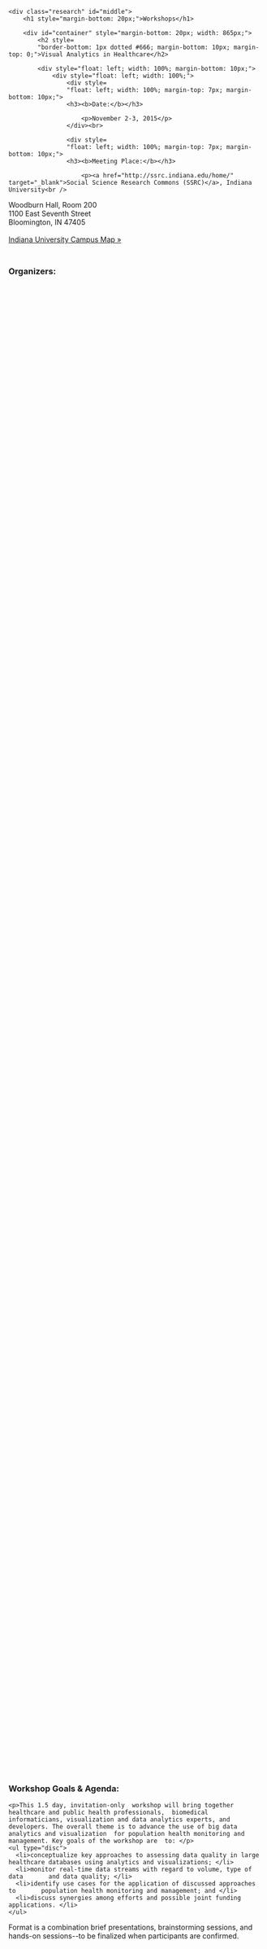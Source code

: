 	<div class="research" id="middle">
		<h1 style="margin-bottom: 20px;">Workshops</h1>

		<div id="container" style="margin-bottom: 20px; width: 865px;">
			<h2 style=
			"border-bottom: 1px dotted #666; margin-bottom: 10px; margin-top: 0;">Visual Analytics in Healthcare</h2>

			<div style="float: left; width: 100%; margin-bottom: 10px;">
				<div style="float: left; width: 100%;">
					<div style=
					"float: left; width: 100%; margin-top: 7px; margin-bottom: 10px;">
					<h3><b>Date:</b></h3>

						<p>November 2-3, 2015</p>
					</div><br>

					<div style=
					"float: left; width: 100%; margin-top: 7px; margin-bottom: 10px;">
					<h3><b>Meeting Place:</b></h3>

						<p><a href="http://ssrc.indiana.edu/home/" target="_blank">Social Science Research Commons (SSRC)</a>, Indiana University<br />
Woodburn Hall, Room 200<br />
1100 East Seventh Street<br />
Bloomington, IN 47405<br>
						<br>
						<a href="deadlink.html?url=http%3A%2F%2Fwww.indiana.edu%2F~iubmap%2F" target=
						"_blank">Indiana University Campus Map »</a></p>
					</div>
				</div>
				<div style="float: left; width: 100%; margin-top: 7px; margin-bottom: 10px;">
				<h3><b>Organizers:</b></h3>
				</div>

				<div style=
				"float: left; width: 100%; margin-top: 7px; margin-bottom: 10px; font-size: 14px;">
				<div style=
				"float: left; width: 80px; margin-right: 20px; margin-top: 3px;">
					<img src=
					"/images/people/KatyBorner_weblrg.png" width=
					"70"></div>

					<div style="float: left; width: 765px;">
						<h3><a href=
						"http://info.ils.indiana.edu/~katy/" target=
						"_blank">Katy Börner</a></h3>

						<p> Victor H. Yngve Professor of Information Science, Department of
								Information and Library Science, School of Informatics and Computing,  Indiana University, Bloomington; Director, Cyberinfrastructure for Network Science
								Center &amp; Curator of Mapping Science exhibit, Bloomington, IN<br />
                                <span class="reverse_text">ude.anaidni@ytak</span><br>
						<a href="/docs/research/workshops/151102/PR2-HVAW-Borner.pdf" target="_blank">PR^2</a>
						</p>
					</div>
				</div>
			<div style=
				"float: left; width: 100%; margin-top: 7px; margin-bottom: 10px; font-size: 14px;">
				<div style=
				"float: left; width: 80px; margin-right: 20px; margin-top: 3px;">
				  <img src=
					"/images/research/workshops/151102/titus-schleyer.jpg" width=
					"70"></div>

					<div style="float: left; width: 765px;">
						<h3><a href=
						"deadlink.html?url=https%3A%2F%2Fdigitalvita.pitt.edu%2Fdvprofiles%2Ftitus" target=
						"_blank">Titus KL Schleyer, DMD, PhD</a></h3>

						<p>Clem McDonald Professor of Biomedical Informatics and Director, Regenstrief Institute, Inc., Center for Biomedical Informatics<br />
                                <span class="reverse_text">gro.feirtsneger@reyelhcs</span><br>
						<a href="/docs/research/workshops/151102/PR2-HVAW-Schleyer.pdf" target="_blank">PR^2</a>
						</p>
					</div>
				</div>

<div style=
			"float: left; width: 100%; margin-top: 7px; margin-bottom: 10px; font-size: 14px;">
  <h3><b>Workshop Goals &amp; Agenda:</b></h3>

	<p>This 1.5 day, invitation-only  workshop will bring together healthcare and public health professionals,  biomedical informaticians, visualization and data analytics experts, and  developers. The overall theme is to advance the use of big data analytics and visualization  for population health monitoring and management. Key goals of the workshop are  to: </p>
    <ul type="disc">
      <li>conceptualize key approaches to assessing data quality in large       healthcare databases using analytics and visualizations; </li>
      <li>monitor real-time data streams with regard to volume, type of data       and data quality; </li>
      <li>identify use cases for the application of discussed approaches to       population health monitoring and management; and </li>
      <li>discuss synergies among efforts and possible joint funding       applications. </li>
    </ul>
Format  is a combination brief presentations, brainstorming sessions, and hands-on  sessions--to be finalized when participants are confirmed.<br>
</div>

			<div style=
			"float: left; width: 100%; margin-top: 7px; margin-bottom: 10px;">
				<h3 style="margin-bottom: 5px;"><b>Schedule:</b></h3>

				<p><strong>Monday, November 2, 2015</strong></p>

				<table class="workshop">

					<tr>
						<td class="L">12:00pm</td>

						<td class="R">Collaboration Lunch<br>
Welcome by Organizers (Katy Börner and Titus Schleyer)</td>
					</tr>

					<tr>
						<td class="L">12:30pm</td>

						<td class="R">General Introduction by Participants (5 min per
						person/organization)</td>
					</tr>

					<tr>
						<td class="L">2:00pm</td>

						<td class="R"><em>Social Networking Break</em></td>
					</tr>

					<tr>
						<td class="L">2:30pm</td>

						<td class="R">
							<p><b><a href="deadlink.html?url=http%3A%2F%2Fwww.indiana.edu%2F~video%2Fstream%2Flaunchflash.html%3Ffolder%3Dvideo%26filename%3DNetwork_Science_20151102.mp4"
						target="_blank">Overview Talks, Woodburn Hall 200 (Open for public)</a></b>                            
						  (the video starts at 19:30; second talk starts at 1:18:40)<p><b><a href="/docs/research/workshops/151102/151102-Overview-Imler.pdf"
						target="_blank">Incomplete, Missing, and Wrong: Working with Dirty Healthcare Data from a Clinical Investigators Perspective</a></b> by Tim Imler
						  <p><b><a href="/docs/research/workshops/151102/151102-Overview-Borner.pdf"
						target="_blank">Dynamic Data Visualizations</a></b> by Katy Börner                          
						  </td>
					</tr>

					<tr>
						<td height="21" class="L">4:30pm</td>

						<td class="R"><em>Social Networking Break</em></td>
					</tr>

					<tr>
						<td class="L">5:00pm</td>

						<td class="R">
							Brainstorm of Opportunities and Challenges [Result <a href="/images/research/workshops/151102/151102-brainstormOC1.JPG" target="_blank">1</a>  | <a href="/images/research/workshops/151102/151102-brainstormOC2.JPG" target="_blank">2</a>]
						</td>
					</tr>

					<tr>
						<td class="L">6:00 pm</td>

						<td class="R"><em>Adjourn</em></td>
					</tr>

					<tr>
						<td class="L">6:30pm</td>

						<td class="R">
							<p>Joint Dinner Brainstorm<br>
							Scholars Inn Gourmet Café & Wine Bar<br>
717 N. College Avenue • Bloomington, IN</p></td>
					</tr>
				</table>

				<p><strong>Tuesday, November 3, 2015</strong></p>

				<table class="workshop">
					<tr>
						<td class="L">8:30am</td>

						<td class="R"><em> Breakfast</em></td>
					</tr>

					<tr>
						<td class="L">9:00am</td>

						<td class="R"><p>Brainstorming Result <a href="/images/research/workshops/151102/151102-brainstorm-result.JPG" target="_blank">[Result]</a></p>

						 
                      </td>
					</tr>

					<tr>
						<td class="L">12:00pm</td>

						<td class="R"><em>Joint Lunch</em></td>
					</tr>

					<tr>
						<td class="L">1:00pm</td>

					  <td class="R"><p>Breakout  Sessions</p>
					    <p><a href="/docs/research/workshops/151102/151102-Breakout-1.pdf"
						target="_blank">Monitoring and Managing Data Quality in the INPC</a></p>
                        <p><a href="/docs/research/workshops/151102/151102-Breakout-2.pdf"
						target="_blank">Creating and sharing data quality rules</a></p>
					    <p><a href="/docs/research/workshops/151102/151102-Breakout-5.pdf"
						target="_blank">10x10 Course in Health Care Visualization and  Analytics</a></p>
                        <p><a href="/docs/research/workshops/151102/151102-Breakout-4.pdf"
						target="_blank">Create a synthetic realistic database for research</a></p>
					  <a href="/docs/research/workshops/151102/151102-Breakout-6.pdf"
						target="_blank">Pilot project to demo the value of data</a>

                      </p>
					    </td>
					</tr>

					<tr>
						<td class="L">2:30pm</td>

						<td class="R">Second Best Ideas</td>
					</tr>

					<tr>
						<td class="L">3:00pm</td>

						<td class="R">Discussion of Collaboration Opportunities <a href="/images/research/workshops/151102/151102-collab-result.JPG" target="_blank">[Result]</a></td>
					</tr>

					<tr>
						<td class="L">4:00pm</td>

						<td class="R">Adjourn</td>
					</tr>
				</table>
                				<div style="float: left; width: 100%; margin-top: 7px; margin-bottom: 10px;">
					<h3 style="margin-bottom: 5px;">Photos:</h3>
					<div style="float: left; width: 100%; margin-bottom: 10px;">
						<div style="float: left;">
<a href="/images/research/workshops/151102/151102-group.jpg" target="_blank"><img src="/images/research/workshops/151102/151102-group.jpg" width="400" alt="group photo" /></a> 
</div>
</div>
                				                				<div style="float: left; width: 100%; margin-top: 7px; margin-bottom: 10px;">
					<h3><b>Invited Participants:</b></h3>


	<div style="float: left; width: 100%; margin-top: 7px; margin-bottom: 20px;">
						<div style="float: left; width: 80px; margin-right: 20px; margin-top: 3px;">
							<img alt="Bill Barnett" src="/images/research/workshops/151102/bill-barnett.jpg" width="80" />
                          
					  </div>
						<div style="float: left; width: 765px;">
							<h3>
                            
							  <a href="http://itnews.iu.edu/people/barnettw.php"
									target="_blank">Bill Barnett</a>
							</h3>
                            <p>Chief Research Informatics Officer, Regenstrief Institute, Inc.<br>
						<a href=
						"/docs/research/workshops/151102/PR2-HVAW-Barnett.pdf"
						target="_blank">PR^2</a></p>
					  </div>
					</div>
	
                    <div style="float: left; width: 100%; margin-top: 7px; margin-bottom: 20px;">
						<div style="float: left; width: 80px; margin-right: 20px; margin-top: 3px;">
							<img alt="Clarice Brown" src="/images/research/workshops/151102/no-image-woman.png" width="80" />
                          
					  </div>
			<div style="float: left; width: 765px;">
			  <h3>
                            
							  Clarice Brown
				</h3>
                <p>Director of Division of Health Care Statistics, CDC </p>
			  </div>
					</div>
                    
	
	<div style="float: left; width: 100%; margin-top: 7px; margin-bottom: 20px;">
						<div style="float: left; width: 80px; margin-right: 20px; margin-top: 3px;">
							<img alt="Derek Dunn" src="/images/research/workshops/151102/derek-dunn.jpg" width="80" />
                          
					  </div>
						<div style="float: left; width: 765px;">
							<h3>
                            
							  <a href="https://www.linkedin.com/pub/derek-dunn/0/272/694"
									target="_blank">Derek Dunn</a>
							</h3>
                            <p>Executive Director - Decision Support & Analytics, Indiana University Health<br>
						<a href=
						"/docs/research/workshops/151102/PR2-HVAW-Dunn.pdf"
						target="_blank">PR^2</a></p>
					  </div>
					</div>
	
	<div style="float: left; width: 100%; margin-top: 7px; margin-bottom: 20px;">
						<div style="float: left; width: 80px; margin-right: 20px; margin-top: 3px;">
							<img alt="Harold Gil" src="/images/research/workshops/151102/harold-gil.jpg" width="80" />
                          
					  </div>
			<div style="float: left; width: 765px;">
			  <h3>
                            
			    <a href="https://www.linkedin.com/pub/harold-gil/93/a8b/a15"
									target="_blank">Harold Gil</a>
				</h3>
                <p>
    Surveillance Epidemiologist, Marion County Public Health Department<br>
			  <a href=
						"/docs/research/workshops/151102/PR2-HVAW-Gil.pdf"
						target="_blank">PR^2</a></p>
		      </div>
					</div>
                    	<div style="float: left; width: 100%; margin-top: 7px; margin-bottom: 20px;">
						<div style="float: left; width: 80px; margin-right: 20px; margin-top: 3px;">
							<img alt="Michael Ginda" src="/images/research/workshops/151102/michael-ginda.jpg" width="80" />
                          
					  </div>
			<div style="float: left; width: 765px;">
			  <h3>
                            
			    <a href="http://cns.iu.edu/current_team/bio/michael_ginda.html"
									target="_blank">Michael Ginda</a>
				</h3>
                <p>
Data Analyst, CNS Center, IU Bloomington<br>
			  <a href=
						"/docs/research/workshops/151102/PR2-HVAW-Ginda.pdf"
						target="_blank">PR^2</a></p>
		      </div>
					</div>

	<div style="float: left; width: 100%; margin-top: 7px; margin-bottom: 20px;">
						<div style="float: left; width: 80px; margin-right: 20px; margin-top: 3px;">
							<img alt="Shaun Grannis" src="/images/research/workshops/151102/shaun-grannis.jpg" width="80" />
                          
					  </div>
			<div style="float: left; width: 765px;">
			  <h3>
                            
							  <a href="https://www.linkedin.com/pub/shaun-grannis/5/aa2/4ba"
									target="_blank">Shaun Grannis, MD, MS, FAAFP</a>
				</h3>
                <p>Medical Informatics Research Scientist, Regenstrief Institute<br>
			  <a href=
						"/docs/research/workshops/151102/PR2-HVAW-Grannis.pdf"
						target="_blank">PR^2</a></p>
			  </div>
					</div>
                     	<div style="float: left; width: 100%; margin-top: 7px; margin-bottom: 20px;">
						<div style="float: left; width: 80px; margin-right: 20px; margin-top: 3px;">
							<img alt="Daniel Halsey" src="/images/research/workshops/151102/daniel-halsey.jpg" width="80" />
                          
					  </div>
						<div style="float: left; width: 765px;">
							<h3>
                            
							  <a href="deadlink.html?url=http%3A%2F%2Fcns.iu.edu%2Fcurrent_team%2Fbio%2Fdaniel_halsey.html"
									target="_blank">Daniel Halsey</a>
							</h3>
                            <p>Senior System Architect, Project Manager, CNS Center, IU Bloomington<br>
			  <a href=
						"/docs/research/workshops/151102/PR2-HVAW-Halsey.pdf"
						target="_blank">PR^2</a></p>
					  </div>
					</div>

	<div style="float: left; width: 100%; margin-top: 7px; margin-bottom: 20px;">
						<div style="float: left; width: 80px; margin-right: 20px; margin-top: 3px;">
							<img alt="Charity Hilton" src="/images/research/workshops/151102/charity-hilton.jpg" width="80" />
                          
					  </div>
			<div style="float: left; width: 765px;">
			  <h3>
                            
			    <a href="https://www.linkedin.com/in/charityahilton"
									target="_blank">Charity Hilton</a>
				</h3>
                <p>
Systems Engineer III, Regenstrief Institute<br>
			  <a href=
						"/docs/research/workshops/151102/PR2-HVAW-Hilton.pdf"
						target="_blank">PR^2</a></p>
		      </div>
					</div>
                     <div style="float: left; width: 100%; margin-top: 7px; margin-bottom: 20px;">
						<div style="float: left; width: 80px; margin-right: 20px; margin-top: 3px;">
							<img alt="Dan Housman" src="/images/research/workshops/151102/dan-housman.jpg" width="80" />
                          
					  </div>
			<div style="float: left; width: 765px;">
			  <h3>
                            
							  <a href="https://www.linkedin.com/in/danhousman" target="_blank">Dan Housman</a> 
				</h3>
                <p>Chief Technology Officer, Deloitte Converge Health<br>
			  <a href=
						"/docs/research/workshops/151102/PR2-HVAW-Housman.pdf"
						target="_blank">PR^2</a></p>
			  </div>
					</div>
                    
	<div style="float: left; width: 100%; margin-top: 7px; margin-bottom: 20px;">
						<div style="float: left; width: 80px; margin-right: 20px; margin-top: 3px;">
							<img alt="Tim Imler" src="/images/research/workshops/151102/tim-imler.jpg" width="80" />
                          
					  </div>
						<div style="float: left; width: 765px;">
							<h3>
                            
							  <a href="https://www.linkedin.com/in/imler"
									target="_blank">Timothy D. Imler, MD, MS</a>
							</h3>
                            <p>Leading Researcher in Health Care "Value" Utilizing Existing Data, Regenstrief Institute<br>
						<a href=
						"/docs/research/workshops/151102/PR2-HVAW-Imler.pdf"
						target="_blank">PR^2</a></p>
					  </div>
					</div>

                    <div style="float: left; width: 100%; margin-top: 7px; margin-bottom: 20px;">
						<div style="float: left; width: 80px; margin-right: 20px; margin-top: 3px;">
							<img alt="Ashwin Nimhan" src="/images/research/workshops/151102/ashwin-nimhan.jpg" width="80" />
                          
					  </div>
						<div style="float: left; width: 765px;">
							<h3>
                            
							  <a href="https://www.linkedin.com/pub/ashwin-nimhan/31/177/805"
									target="_blank">Ashwin Nimhan</a>
							</h3>
                            <p>Web & Data Visualization Developer, CNS Center, IU Bloomington<br>
			  <a href=
						"/docs/research/workshops/151102/PR2-HVAW-Nimhan.pdf"
						target="_blank">PR^2</a></p>
					  </div>
					</div>
                 
	
	<div style="float: left; width: 100%; margin-top: 7px; margin-bottom: 20px;">
						<div style="float: left; width: 80px; margin-right: 20px; margin-top: 3px;"><img alt="No Image" src="/images/research/workshops/151102/no-image-man.png" width="80" /></div>
			<div style="float: left; width: 765px;">
			  <h3>
                            
			    <a href="https://www.linkedin.com/pub/dick-roskam/42/6a7/529"
									target="_blank">Dick Roskam</a>
			  </h3>
                <p>
Chief Medical Information Officer, Franciscan Alliance
			  <a href="/docs/research/workshops/151102/PR2-Macroscopes-2014Nov-Corenflos.pdf"
						target="_blank"></a></p>
	        </div>
					</div>                    
	                    <div style="float: left; width: 100%; margin-top: 7px; margin-bottom: 20px;">
						<div style="float: left; width: 80px; margin-right: 20px; margin-top: 3px;">
							<img alt="Elisabeth Scheufele" src="/images/research/workshops/151102/elisabeth-scheufele.jpg" width="80" />
                          
					  </div>
			<div style="float: left; width: 765px;">
			  <h3>
                            
			    <a href="https://www.linkedin.com/in/elisabethscheufele"
									target="_blank">Elisabeth Scheufele</a>
				</h3>
                <p>
Deloitte Converge Health, 
Physician Informaticist<br>
			  <a href=
						"/docs/research/workshops/151102/PR2-HVAW-Scheufele.pdf"
						target="_blank">PR^2</a></p>
		      </div>
					</div>    
	<div style="float: left; width: 100%; margin-top: 7px; margin-bottom: 20px;">
						<div style="float: left; width: 80px; margin-right: 20px; margin-top: 3px;">
							<img alt="Faye Smith" src="/images/research/workshops/151102/faye-smith.jpg" width="80" />
                          
					  </div>
			<div style="float: left; width: 765px;">
			  <h3>
                            
			    <a href="https://www.linkedin.com/pub/faye-smith/79/a62/522"
									target="_blank">Faye Smith</a>
				</h3>
                <p>
Manager, Data Core Services, Regenstrief Institute<br>
			  <a href=
						"/docs/research/workshops/151102/PR2-HVAW-Smith.pdf"
						target="_blank">PR^2</a></p>
		      </div>
					</div>     
 
	<div style="float: left; width: 100%; margin-top: 7px; margin-bottom: 20px;">
						<div style="float: left; width: 80px; margin-right: 20px; margin-top: 3px;">
							<img alt="Wanzhu Tu" src="/images/research/workshops/151102/wanzhu-tu.jpg" width="80" />
                          
					  </div>
			<div style="float: left; width: 765px;">
			  <h3>
                          
								Wanzhu Tu
				</h3>
                <p>
Biostatistician,  Regenstrief Institute<br>
			  <a href=
						"/docs/research/workshops/151102/PR2-HVAW-Tu.pdf"
						target="_blank">PR^2</a></p>
		      </div>
					</div>     
	
	
                    
                  
	<div style="float: left; width: 100%; margin-top: 7px; margin-bottom: 20px;">
						<div style="float: left; width: 80px; margin-right: 20px; margin-top: 3px;">
							<img alt="Robin Wagner" src="/images/research/workshops/151102/robin-wagner.png" width="80" />
                          
					  </div>
			<div style="float: left; width: 765px;">
			  <h3>
                            
			    <a href="http://www.cdc.gov/ophss/leadership/bios/wagner_robin.html"
									target="_blank">Robin Wagner</a>
				</h3>
                <p>
Chief Science Officer: Office of Public Health Scientific Services, CDC<br>
			  <a href=
						"/docs/research/workshops/151102/PR2-HVAW-Wagner.pdf"
						target="_blank">PR^2</a></p>
		      </div>
					</div>                               				
                      <div style="float: left; width: 100%; margin-top: 7px; margin-bottom: 20px;">
						<div style="float: left; width: 80px; margin-right: 20px; margin-top: 3px;">
							<img alt="Randall Young" src="/images/research/workshops/151102/no-image-man.png" width="80" />
                          
					  </div>
						<div style="float: left; width: 765px;">
							<h3>
                              <a href="https://www.linkedin.com/pub/randall-young/47/649/a17"
									target="_blank">Randall Young</a>
							</h3>
                            <p>Geographer at CDC<br>
			  <a href=
						"/docs/research/workshops/151102/PR2-HVAW-Young.pdf"
						target="_blank">PR^2</a></p>
					  </div>
					</div>
                    
                    
                    <div style="float: left; width: 100%; margin-top: 7px; margin-bottom: 10px;">
					
					<h3><b>Directions:</b></h3>
					<p>
						See the contact page for the Cyberinfrastructure for Network Science
						Center, <a href="http://cns.iu.edu/contact.html" target="_blank">
						http://cns.iu.edu/contact.html</a> or contact Samantha Tirey (<a target="_blank" 
						href="mailto:%73%6a%68%61%6c%65%40%69%6e%64%69%61%6e%61%2e%65%64%75"><span class="reverse_text">ude.anaidni@elahjs</span></a>).
					</p>
				</div>

				<div style="float: left; width: 100%; margin-top: 7px; margin-bottom: 10px;">
					<h3><b>Acknowledgments:</b></h3>
					<p>
						This effort is supported by the <a href="http://cns.iu.edu" target="_blank">Cyberinfrastructure
						for Network Science Center</a> at Indiana University. A special thanks to the <a href="http://ssrc.indiana.edu/home/" target="_blank">Social Science Research Commons (SSRC)</a> for providing a location to host the workshop.
					</p>
				</div>
			</div>
		</div>
	</div>
</div>
</div>
</div>
</div>